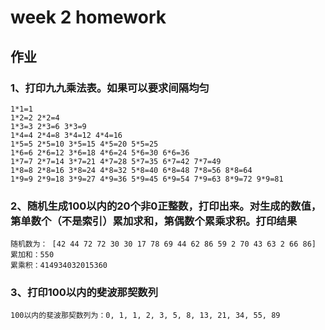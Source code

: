 # week 2 homework

## 作业

### 1、打印九九乘法表。如果可以要求间隔均匀

``` shell
1*1=1 
1*2=2 2*2=4  
1*3=3 2*3=6 3*3=9  
1*4=4 2*4=8 3*4=12 4*4=16 
1*5=5 2*5=10 3*5=15 4*5=20 5*5=25 
1*6=6 2*6=12 3*6=18 4*6=24 5*6=30 6*6=36 
1*7=7 2*7=14 3*7=21 4*7=28 5*7=35 6*7=42 7*7=49 
1*8=8 2*8=16 3*8=24 4*8=32 5*8=40 6*8=48 7*8=56 8*8=64 
1*9=9 2*9=18 3*9=27 4*9=36 5*9=45 6*9=54 7*9=63 8*9=72 9*9=81 
```

### 2、随机生成100以内的20个非0正整数，打印出来。对生成的数值，第单数个（不是索引）累加求和，第偶数个累乘求积。打印结果
```shell
随机数为： [42 44 72 72 30 30 17 78 69 44 62 86 59 2 70 43 63 2 66 86]
累加和：550
累乘积：414934032015360
```
### 3、打印100以内的斐波那契数列

```shell
100以内的斐波那契数列为：0, 1, 1, 2, 3, 5, 8, 13, 21, 34, 55, 89
```
